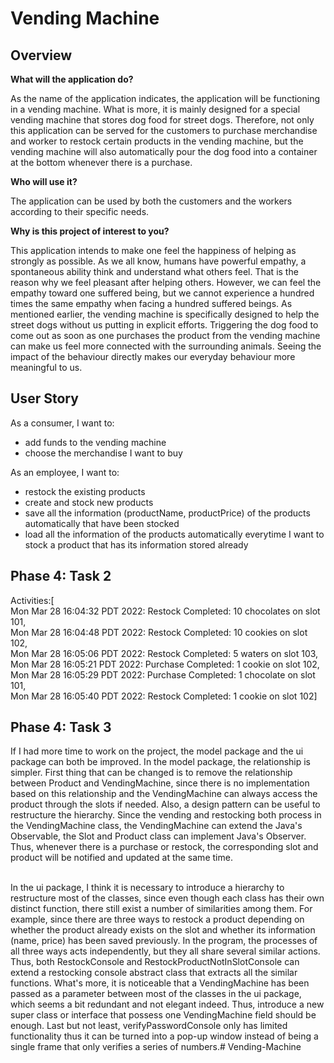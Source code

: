 # Vending Machine

## Overview

**What will the application do?**

As the name of the application indicates, 
the application will be functioning in a vending machine. 
What is more, it is mainly designed for a special vending machine 
that stores dog food for street dogs. 
Therefore, not only this application can be served for the customers to purchase merchandise 
and worker to restock certain products in the vending machine, 
but the vending machine will also automatically pour the dog food into a container at the bottom 
whenever there is a purchase.


**Who will use it?**

The application can be used by both the customers and the workers according to their specific needs.

**Why is this project of interest to you?**

This application intends to make one feel the happiness of helping as strongly as possible. 
As we all know, humans have powerful empathy, a spontaneous ability think and understand what others feel. 
That is the reason why we feel pleasant after helping others. 
However, we can feel the empathy toward one suffered being, 
but we cannot experience a hundred times the same empathy when facing a hundred suffered beings. 
As mentioned earlier, the vending machine is specifically designed to help the street dogs 
without us putting in explicit efforts. 
Triggering the dog food to come out as soon as one purchases the product from the vending machine
can make us feel more connected with the surrounding animals.
Seeing the impact of the behaviour directly makes our everyday behaviour more meaningful to us.

## User Story

As a consumer, I want to:
- add funds to the vending machine
- choose the merchandise I want to buy

As an employee, I want to:
- restock the existing products
- create and stock new products
- save all the information (productName, productPrice) of the products automatically that have been stocked
- load all the information of the products automatically 
everytime I want to stock a product that has its information stored already

## Phase 4: Task 2

Activities:[
<br>Mon Mar 28 16:04:32 PDT 2022: Restock Completed:  10 chocolates on slot 101,
<br>Mon Mar 28 16:04:48 PDT 2022: Restock Completed:  10 cookies on slot 102,
<br>Mon Mar 28 16:05:06 PDT 2022: Restock Completed:  5 waters on slot 103,
<br>Mon Mar 28 16:05:21 PDT 2022: Purchase Completed: 1 cookie on slot 102,
<br>Mon Mar 28 16:05:29 PDT 2022: Purchase Completed: 1 chocolate on slot 101,
<br>Mon Mar 28 16:05:40 PDT 2022: Restock Completed:  1 cookie on slot 102]


## Phase 4: Task 3
If I had more time to work on the project, the model package and the ui package
can both be improved. In the model package, the relationship is simpler. First thing
that can be changed is to remove the relationship between Product and VendingMachine,
since there is no implementation based on this relationship and the VendingMachine can always
access the product through the slots if needed. Also, a design pattern can be useful to
restructure the hierarchy. Since the vending and restocking both process in the VendingMachine class,
the VendingMachine can extend the Java's Observable, the Slot and Product class can implement Java's Observer.
Thus, whenever there is a purchase or restock, the corresponding slot and product will be notified and updated at the
same time.

<br>In the ui package, I think it is necessary to introduce a hierarchy to restructure most of the classes,
since even though each class has their own distinct function, there still exist a number of similarities 
among them. For example, since there are three ways to restock a product depending on whether the product
already exists on the slot and whether its information (name, price) has been saved previously. In the program, 
the processes of all three ways acts independently, but they all share several similar actions. 
Thus, both RestockConsole and RestockProductNotInSlotConsole can extend a restocking console 
abstract class that extracts all the similar functions. What's more, it is noticeable that a VendingMachine has been 
passed as a parameter between most of the classes in the ui package, which seems a bit redundant and not elegant 
indeed. Thus, introduce a new super class or interface that possess one VendingMachine field should be enough. 
Last but not least, verifyPasswordConsole only has limited functionality thus it can be turned into a 
pop-up window instead of being a single frame that only verifies a series of numbers.# Vending-Machine
